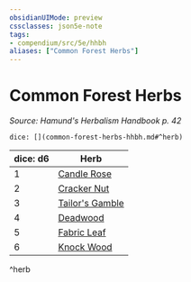 ```yaml
---
obsidianUIMode: preview
cssclasses: json5e-note
tags:
- compendium/src/5e/hhbh
aliases: ["Common Forest Herbs"]
---
```

# Common Forest Herbs
*Source: Hamund's Herbalism Handbook p. 42* 

`dice: [](common-forest-herbs-hhbh.md#^herb)`

| dice: d6 | Herb |
|----------|------|
| 1 | [Candle Rose](compendium/items/candle-rose-hhbh.md) |
| 2 | [Cracker Nut](compendium/items/cracker-nut-hhbh.md) |
| 3 | [Tailor's Gamble](compendium/items/tailors-gamble-hhbh.md) |
| 4 | [Deadwood](compendium/items/deadwood-hhbh.md) |
| 5 | [Fabric Leaf](compendium/items/fabric-leaf-hhbh.md) |
| 6 | [Knock Wood](compendium/items/knock-wood-hhbh.md) |
^herb